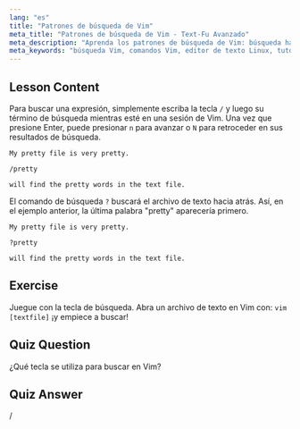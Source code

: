 ```yaml
---
lang: "es"
title: "Patrones de búsqueda de Vim"
meta_title: "Patrones de búsqueda de Vim - Text-Fu Avanzado"
meta_description: "Aprenda los patrones de búsqueda de Vim: búsqueda hacia adelante (/) y hacia atrás (?). Navegue por los resultados con 'n' y 'N'. ¡Mejore sus habilidades con Vim hoy mismo!"
meta_keywords: "búsqueda Vim, comandos Vim, editor de texto Linux, tutorial Vim, guía Vim, Vim para principiantes"
---
```


## Lesson Content

Para buscar una expresión, simplemente escriba la tecla `/` y luego su término de búsqueda mientras esté en una sesión de Vim. Una vez que presione Enter, puede presionar `n` para avanzar o `N` para retroceder en sus resultados de búsqueda.

```plaintext
My pretty file is very pretty.

/pretty

will find the pretty words in the text file.
```

El comando de búsqueda `?` buscará el archivo de texto hacia atrás. Así, en el ejemplo anterior, la última palabra "pretty" aparecería primero.

```plaintext
My pretty file is very pretty.

?pretty

will find the pretty words in the text file.
```

## Exercise

Juegue con la tecla de búsqueda. Abra un archivo de texto en Vim con: `vim [textfile]` ¡y empiece a buscar!

## Quiz Question

¿Qué tecla se utiliza para buscar en Vim?

## Quiz Answer

/
